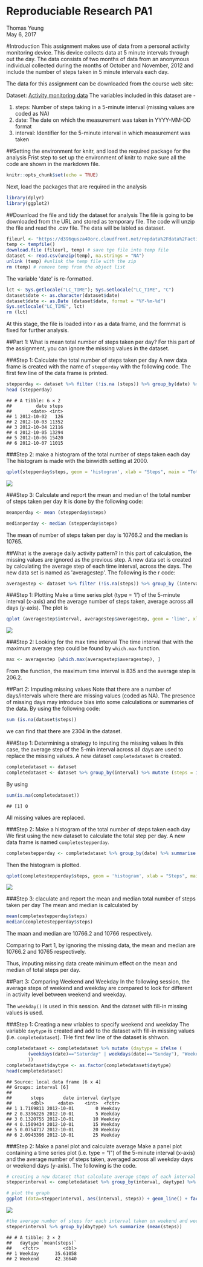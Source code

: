 # Reproduciable Research PA1
Thomas Yeung  
May 6, 2017  




#Introduction
This assignment makes use of data from a personal activity monitoring device. This device collects data at 5 minute intervals through out the day. The data consists of two months of data from an anonymous individual collected during the months of October and November, 2012 and include the number of steps taken in 5 minute intervals each day.

The data for this assignment can be downloaded from the course web site:

Dataset: [Activity monitoring data](https://d396qusza40orc.cloudfront.net/repdata%2Fdata%2Factivity.zip)
The variables included in this dataset are - 

1. steps: Number of steps taking in a 5-minute interval (missing values are coded as NA)
2. date: The date on which the measurement was taken in YYYY-MM-DD format
3. interval: Identifier for the 5-minute interval in which measurement was taken

##Setting the environment for knitr, and load the required package for the analysis
Frist step to set up the environment of knitr to make sure all the code are shown in the markdown file. 


```r
knitr::opts_chunk$set(echo = TRUE)
```

Next, load the packages that are required in the analysis

```r
library(dplyr)
library(ggplot2)
```

##Download the file and tidy the dataset for analysis
The file is going to be downloaded from the URL and stored as temporary file. The code will unzip the file and read the .csv file. The data will be labled as dataset. 


```r
fileurl <- "https://d396qusza40orc.cloudfront.net/repdata%2Fdata%2Factivity.zip"
temp <- tempfile()
download.file (fileurl, temp) # save tge file into temp file
dataset <- read.csv(unzip(temp), na.strings = "NA")
unlink (temp) #unlink the temp file with the zip
rm (temp) # remove temp from the object list
```

The variable 'date' is re-formatted. 

```r
lct <- Sys.getlocale("LC_TIME"); Sys.setlocale("LC_TIME", "C")
dataset$date <- as.character(dataset$date)
dataset$date <- as.Date (dataset$date, format = "%Y-%m-%d")
Sys.setlocale("LC_TIME", lct)
rm (lct)
```

At this stage, the file is loaded into r as a data frame, and the formmat is fixed for further analysis. 

##Part 1: What is mean total number of steps taken per day?
For this part of the assignment, you can ignore the missing values in the dataset.

###Step 1: Calculate the total number of steps taken per day
A new data frame is created with the name of `stepperday` with the following code. The first few line of the data frame is printed. 


```r
stepperday <- dataset %>% filter (!is.na (steps)) %>% group_by(date) %>% summarize (steps = sum(steps))
head (stepperday)
```

```
## # A tibble: 6 × 2
##         date steps
##       <date> <int>
## 1 2012-10-02   126
## 2 2012-10-03 11352
## 3 2012-10-04 12116
## 4 2012-10-05 13294
## 5 2012-10-06 15420
## 6 2012-10-07 11015
```

###Step 2: make a histogram of the total number of steps taken each day
The histogram is made with the binwidth setting at 2000. 


```r
qplot(stepperday$steps, geom = 'histogram', xlab = "Steps", main = "Total number of steps taken each day", binwidth = 2000)
```

![](markdown/markdown-plot-step-per-day-1.png)<!-- -->

###Step 3: Calculate and report the mean and median of the total number of steps taken per day
It is done by the following code:

```r
meanperday <- mean (stepperday$steps)
```

```r
medianperday <- median (stepperday$steps)
```

The mean of number of steps taken per day is 10766.2 and the median is 10765. 

##What is the average daily activity pattern?
In this part of calculation, the missing values are ignored as the previous step. A new data set is created by calculating the average step of each time interval, across the days. The new data set is named as 'averagestep'. The following is the r code:


```r
averagestep <- dataset %>% filter (!is.na(steps)) %>% group_by (interval) %>% summarize (averagestep = mean(steps))
```

###Step 1: Plotting
Make a time series plot (type = 'l') of the 5-minute interval (x-axis) and the average number of steps taken, average across all days (y-axis). The plot is


```r
qplot (averagestep$interval, averagestep$averagestep, geom = 'line', xlab = "Time interval", ylab = "Average Step", main = "Average number of steps taken in time of the day")
```

![](markdown/markdown-plot-average-step-1.png)<!-- -->

###Step 2: Looking for the max time interval
The time interval that with the maximum average step could be found by `which.max` function. 


```r
max <- averagestep [which.max(averagestep$averagestep), ]
```

From the function, the maximum time interval is 835 and the average step is 206.2.

##Part 2: Imputing missing values
Note that there are a number of days/intervals where there are missing values (coded as NA). The presence of missing days may introduce bias into some calculations or summaries of the data. By using the following code: 


```r
sum (is.na(dataset$steps))
```
we can find that there are 2304 in the dataset. 

###Step 1: Determining a strategy to inputing the missing values
In this case, the average step of the 5-min interval across all days are used to replace the missing values. A new dataset `completedataset` is created. 


```r
completedataset <- dataset
completedataset <- dataset %>% group_by(interval) %>% mutate (steps = ifelse(is.na(steps),mean(steps, na.rm = TRUE), steps))
```

By using

```r
sum(is.na(completedataset))
```

```
## [1] 0
```

All missing values are replaced. 

###Step 2: Make a histogram of the total number of steps taken each day
We first using the new dataset to calculate the total step per day. A new data frame is named `completestepperday`. 

```r
completestepperday <- completedataset %>% group_by(date) %>% summarise (steps = sum(steps))
```

Then the histogram is plotted. 

```r
qplot(completestepperday$steps, geom = 'histogram', xlab = "Steps", main = "Total number of steps taken each day (missing data replaced)", binwidth = 2000)
```

![](markdown/markdown-plotting-complete-step-per-day-1.png)<!-- -->

###Step 3: claculate and report the mean and median total number of steps taken per day
The mean and median is calculated by

```r
mean(completestepperday$steps)
median(completestepperday$steps)
```

The maan and median are 10766.2 and 10766 respectively. 

Comparing to Part 1, by ignoring the missing data, the mean and median are 10766.2 and 10765 respectively. 

Thus, imputing missing data create minimum effect on the mean and median of total steps per day. 

##Part 3: Comparing Weekend and Weekday
In the following session, the average steps of weekend and weekday are compared to look for different in activity level between weekend and weekday. 

The `weekday()` is used in this session. And the dataset with fill-in missing values is used. 

###Step 1: Creating a new vriables to specify weekend and weekday
The variable `daytype` is created and add to the dataset with fill-in missing values (i.e. `completedataset`). THe first few line of the dataset is shhwon. 


```r
completedataset <- completedataset %>% mutate (daytype = ifelse (
        (weekdays(date)=="Saturday" | weekdays(date)=="Sunday"), "Weekend", "Weekday"
        ))
completedataset$daytype <- as.factor(completedataset$daytype)
head(completedataset)
```

```
## Source: local data frame [6 x 4]
## Groups: interval [6]
## 
##       steps       date interval daytype
##       <dbl>     <date>    <int>  <fctr>
## 1 1.7169811 2012-10-01        0 Weekday
## 2 0.3396226 2012-10-01        5 Weekday
## 3 0.1320755 2012-10-01       10 Weekday
## 4 0.1509434 2012-10-01       15 Weekday
## 5 0.0754717 2012-10-01       20 Weekday
## 6 2.0943396 2012-10-01       25 Weekday
```


###Step 2: Make a panel plot and calculate average 
Make a panel plot containing a time series plot (i.e. type = "l") of the 5-minute interval (x-axis) and the average number of steps taken, averaged across all weekday days or weekend days (y-axis). The following is the code.


```r
# creating a new dataset that calculate average steps of each interval of weekday and weekend
stepperinterval <- completedataset %>% group_by(interval, daytype) %>% summarize (steps = mean(steps))

# plot the graph
ggplot (data=stepperinterval, aes(interval, steps)) + geom_line() + facet_grid(daytype~.)
```

![](markdown/markdown-panel-plot-and-weekday-average-1.png)<!-- -->

```r
#the average number of steps for each interval taken on weekend and weekday is calculated and compared
stepperinterval %>% group_by(daytype) %>% summarize (mean(steps))
```

```
## # A tibble: 2 × 2
##   daytype `mean(steps)`
##    <fctr>         <dbl>
## 1 Weekday      35.61058
## 2 Weekend      42.36640
```












